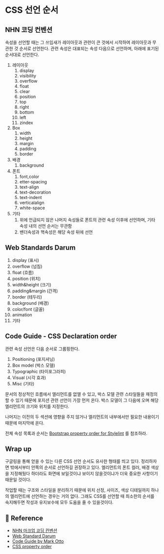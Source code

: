 # CSS 선언 순서

## NHN 코딩 컨벤션

속성을 선언할 때는 그 쓰임새가 레이아웃과 관련이 큰 것에서 시작하여 레이아웃과 무관한 것 순서로 선언한다. 관련 속성은 대표되는 속성 다음으로 선언하며, 아래에 표기된 순서대로 선언한다.

1. 레이아웃
   1. display
   2. visibility
   3. overflow
   4. float
   5. clear
   6. position
   7. top
   8. right
   9. bottom
   10. left
   11. zindex
2. Box
   1. width
   2. height
   3. margin
   4. padding
   5. border
3. 배경
   1. background
4. 폰트
   1. font,color
   2. etter-spacing
   3. text-align
   4. text-decoration
   5. text-indent
   6. verticalalign
   7. white-space 
5. 기타
   1. 위에 언급되지 않은 나머지 속성들로 폰트의 관련 속성 이후에 선언하며, 기타 속성 내의 선언 순서는 무관함
   2. 밴더속성과 핵속성은 해당 속성 뒤에 선언

## Web Standards Darum

1. display (표시)
2. overflow (넘침)
3. float (흐름)
4. position (위치)
5. width&height (크기)
6. padding&margin (간격)
7. border (테두리)
8. background (배경)
9. color/font (글꼴)
10. animation
11. 기타

## Code Guide - CSS Declaration order

관련 속성 선언은 다음 순서로 그룹핑한다.

1. Positioning (포지셔닝)
2. Box model (박스 모델)
3. Typographic (타이포그라피)
4. Visual (시각 효과)
5. Misc (기타)

문서의 정상적인 흐름에서 엘리먼트를 없앨 수 있고, 박스 모델 관련 스타일들을 재정의할 수 있기 때문에 포지션 관련 선언이 가장 먼저 온다. 박스 모델이 그 다음에 오며 해당 엘리먼트의 크기와 위치를 지정한다.

나머지는 이전의 두 섹션에 영향을 주지 않거나 엘리먼트의 내부에서만 필요한 내용이기 때문에 마지막에 온다.

전체 속성 목록과 순서는 [Bootstrap property order for Stylelint](https://github.com/twbs/stylelint-config-twbs-bootstrap/blob/master/css/index.js) 를 참조하라.

## Wrap up

 구글링을 통해 얻을 수 있는 다른 CSS 선언 순서도 유사한 형태를 띄고 있다. 정리하자면 밖에서부터 안쪽의 순서로 선언하길 권장하고 있다. 엘리먼트의 폰트 컬러, 배경 색상을 지정해뒀다 하더라도 화면에 보일것이냐 보이지 않을것이냐가 더욱 중요한 사항이기 때문일 것이다.

 작업할 때는 구조와 스타일을 분리하기 때문에 위치 선정, 사이즈, 색상 디테일까지 하나의 엘리먼트에 선언하는 경우는 거의 없다. 그래도 CSS를 선언할 때 최소한의 순서를 숙지해두면 작성과 유지보수에 모두 도움을 줄 수 있을것이다.



## 📖 Reference

* [NHN 마크업 코딩 컨벤션](https://nuli.navercorp.com/sharing/fe/coding)
* [Web Standard Darum](http://darum.daum.net/convention/css/css_convention)
* [Code Guide by Mark Otto](https://codeguide.co/#css-declaration-order)
* [CSS property order](https://gist.github.com/awkale/ad46e2ade70e833fa178#file-css-order-md)

